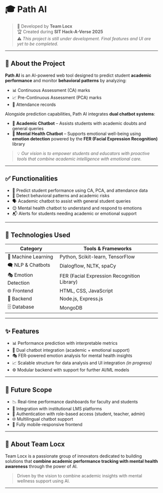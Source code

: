 # 🎓 Path AI

> 🚀 Developed by **Team Locx**  
> 🏆 Created during **SIT Hack-A-Verse 2025**  
> ⚠️ *This project is still under development. Final features and UI are yet to be completed.*

---

## 📌 About the Project

**Path AI** is an AI-powered web tool designed to predict student **academic performance** and monitor **behavioral patterns** by analyzing:

- 📊 Continuous Assessment (CA) marks  
- 📈 Pre-Continuous Assessment (PCA) marks  
- 📅 Attendance records

Alongside prediction capabilities, Path AI integrates **dual chatbot systems**:

- 🤖 **Academic Chatbot** – Assists students with academic doubts and general queries  
- 🧠 **Mental Health Chatbot** – Supports emotional well-being using **emotion detection** powered by the **FER (Facial Expression Recognition)** library

> 💡 *Our vision is to empower students and educators with proactive tools that combine academic intelligence with emotional care.*

---

## ✅ Functionalities

- 🎯 Predict student performance using CA, PCA, and attendance data
- 🧠 Detect behavioral patterns and academic risks
- 🗣️ Academic chatbot to assist with general student queries
- 😌 Mental health chatbot to understand and respond to emotions
- 📬 Alerts for students needing academic or emotional support

---

## 🧰 Technologies Used

| Category            | Tools & Frameworks                               |
|---------------------|--------------------------------------------------|
| 🧠 Machine Learning  | Python, Scikit-learn, TensorFlow                 |
| 🗨️ NLP & Chatbots    | Dialogflow, NLTK, spaCy                          |
| 🎭 Emotion Detection | FER (Facial Expression Recognition Library)     |
| 🌐 Frontend         | HTML, CSS, JavaScript                            |
| 🔧 Backend          | Node.js, Express.js                              |
| 🗄️ Database         | MongoDB                                          |

---

## ✨ Features

- 📊 Performance prediction with interpretable metrics
- 🤝 Dual chatbot integration (academic + emotional support)
- 🎭 FER-powered emotion analysis for mental health insights
- 📈 Scalable structure for data analysis and UI integration *(in progress)*
- ⚙️ Modular backend with support for further AI/ML models

---

## 🔮 Future Scope

- 📉 Real-time performance dashboards for faculty and students
- 🧾 Integration with institutional LMS platforms
- 🔐 Authentication with role-based access (student, teacher, admin)
- 🌐 Multilingual chatbot support
- 📱 Fully mobile-responsive frontend

---

## 👥 About Team Locx

Team Locx is a passionate group of innovators dedicated to building solutions that **combine academic performance tracking with mental health awareness** through the power of AI.

> Driven by the vision to combine academic insights with mental wellness support using AI.

---

